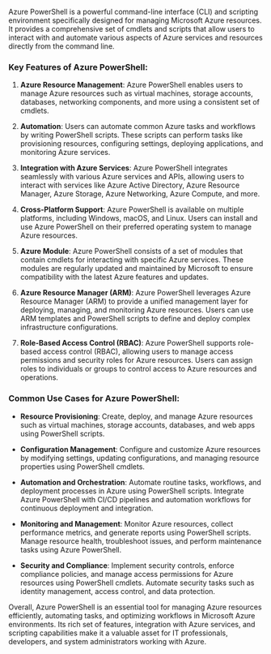 Azure PowerShell is a powerful command-line interface (CLI) and scripting environment specifically designed for managing Microsoft Azure resources. It provides a comprehensive set of cmdlets and scripts that allow users to interact with and automate various aspects of Azure services and resources directly from the command line.

### Key Features of Azure PowerShell:

1. **Azure Resource Management**: Azure PowerShell enables users to manage Azure resources such as virtual machines, storage accounts, databases, networking components, and more using a consistent set of cmdlets.

2. **Automation**: Users can automate common Azure tasks and workflows by writing PowerShell scripts. These scripts can perform tasks like provisioning resources, configuring settings, deploying applications, and monitoring Azure services.

3. **Integration with Azure Services**: Azure PowerShell integrates seamlessly with various Azure services and APIs, allowing users to interact with services like Azure Active Directory, Azure Resource Manager, Azure Storage, Azure Networking, Azure Compute, and more.

4. **Cross-Platform Support**: Azure PowerShell is available on multiple platforms, including Windows, macOS, and Linux. Users can install and use Azure PowerShell on their preferred operating system to manage Azure resources.

5. **Azure Module**: Azure PowerShell consists of a set of modules that contain cmdlets for interacting with specific Azure services. These modules are regularly updated and maintained by Microsoft to ensure compatibility with the latest Azure features and updates.

6. **Azure Resource Manager (ARM)**: Azure PowerShell leverages Azure Resource Manager (ARM) to provide a unified management layer for deploying, managing, and monitoring Azure resources. Users can use ARM templates and PowerShell scripts to define and deploy complex infrastructure configurations.

7. **Role-Based Access Control (RBAC)**: Azure PowerShell supports role-based access control (RBAC), allowing users to manage access permissions and security roles for Azure resources. Users can assign roles to individuals or groups to control access to Azure resources and operations.

### Common Use Cases for Azure PowerShell:

- **Resource Provisioning**: Create, deploy, and manage Azure resources such as virtual machines, storage accounts, databases, and web apps using PowerShell scripts.

- **Configuration Management**: Configure and customize Azure resources by modifying settings, updating configurations, and managing resource properties using PowerShell cmdlets.

- **Automation and Orchestration**: Automate routine tasks, workflows, and deployment processes in Azure using PowerShell scripts. Integrate Azure PowerShell with CI/CD pipelines and automation workflows for continuous deployment and integration.

- **Monitoring and Management**: Monitor Azure resources, collect performance metrics, and generate reports using PowerShell scripts. Manage resource health, troubleshoot issues, and perform maintenance tasks using Azure PowerShell.

- **Security and Compliance**: Implement security controls, enforce compliance policies, and manage access permissions for Azure resources using PowerShell cmdlets. Automate security tasks such as identity management, access control, and data protection.

Overall, Azure PowerShell is an essential tool for managing Azure resources efficiently, automating tasks, and optimizing workflows in Microsoft Azure environments. Its rich set of features, integration with Azure services, and scripting capabilities make it a valuable asset for IT professionals, developers, and system administrators working with Azure.
